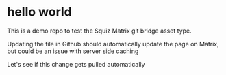 # hello world

This is a demo repo to test the Squiz Matrix git bridge asset type.

Updating the file in Github should automatically update the page on Matrix, but could be an issue with server side caching 

Let's see if this change gets pulled automatically
